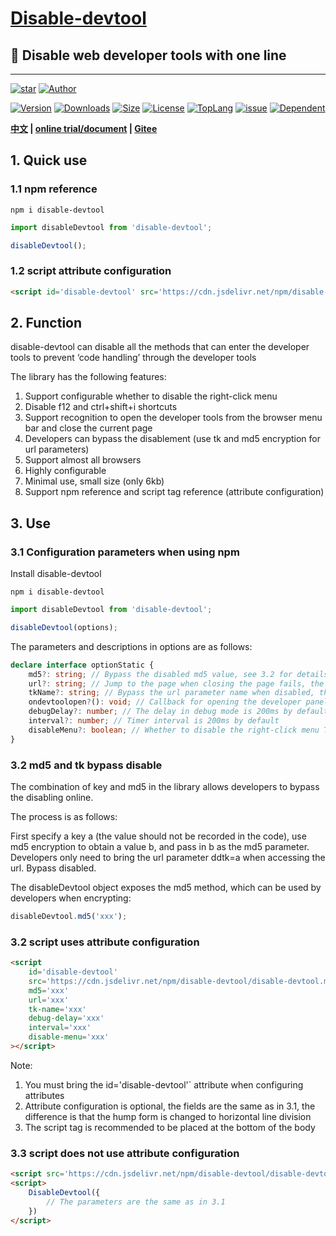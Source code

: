 <h1><a href='https://www.github.com/theajack/disable-devtool'>Disable-devtool</a></h1>

<h2>🚀 Disable web developer tools with one line </h2>

----

<p align="">
    <a href="https://www.github.com/theajack/disable-devtool"><img src="https://img.shields.io/github/stars/theajack/disable-devtool.svg?style=social" alt="star"></a>
    <a href="https://theajack.gitee.io"><img src="https://img.shields.io/badge/author-theajack-blue.svg?style=social" alt="Author"></a>
</p> 

<p align="">
    <a href="https://www.npmjs.com/package/disable-devtool"><img src="https://img.shields.io/npm/v/disable-devtool.svg" alt="Version"></a>
    <a href="https://npmcharts.com/compare/disable-devtool?minimal=true"><img src="https://img.shields.io/npm/dm/disable-devtool.svg" alt="Downloads"></a>
    <a href="https://cdn.jsdelivr.net/gh/theajack/disable-devtool/dist/disable-devtool.latest.min.js"><img src="https://img.shields.io/bundlephobia/minzip/disable-devtool.svg" alt="Size"></a>
    <a href="https://github.com/theajack/disable-devtool/blob/master/LICENSE"><img src="https://img.shields.io/npm/l/disable-devtool.svg" alt="License"></a>
    <a href="https://github.com/theajack/disable-devtool/search?l=javascript"><img src="https://img.shields.io/github/languages/top/theajack/disable-devtool.svg" alt="TopLang"></a>
    <a href="https://github.com/theajack/disable-devtool/issues"><img src="https://img.shields.io/github/issues-closed/theajack/disable-devtool.svg" alt="issue"></a>
    <a href="https://www.github.com/theajack/disable-devtool"><img src="https://img.shields.io/librariesio/dependent-repos/npm/disable-devtool.svg" alt="Dependent"></a>
</p>

**[中文](https://github.com/theajack/disable-devtool/blob/master/README.cn.md) | <a href='javascript:window.open("https://theajack.gitee.io/disable-devtool")'>online trial/document</a> | [Gitee](https://gitee.com/theajack/disable-devtool)**

## 1. Quick use

### 1.1 npm reference

```
npm i disable-devtool
```

```js
import disableDevtool from 'disable-devtool';

disableDevtool();
```

### 1.2 script attribute configuration

```html
<script id='disable-devtool' src='https://cdn.jsdelivr.net/npm/disable-devtool/disable-devtool.min.js'></script>
```

## 2. Function

disable-devtool can disable all the methods that can enter the developer tools to prevent ‘code handling’ through the developer tools

The library has the following features:

1. Support configurable whether to disable the right-click menu
2. Disable f12 and ctrl+shift+i shortcuts
3. Support recognition to open the developer tools from the browser menu bar and close the current page
4. Developers can bypass the disablement (use tk and md5 encryption for url parameters)
5. Support almost all browsers
6. Highly configurable
7. Minimal use, small size (only 6kb)
8. Support npm reference and script tag reference (attribute configuration)

## 3. Use

### 3.1 Configuration parameters when using npm

Install disable-devtool

```
npm i disable-devtool
```

```js
import disableDevtool from 'disable-devtool';

disableDevtool(options);
```

The parameters and descriptions in options are as follows:

```ts
declare interface optionStatic {
    md5?: string; // Bypass the disabled md5 value, see 3.2 for details, the bypass disable is not enabled by default
    url?: string; // Jump to the page when closing the page fails, the default value is localhost
    tkName?: string; // Bypass the url parameter name when disabled, the default is ddtk
    ondevtoolopen?(): void; // Callback for opening the developer panel, the url parameter is invalid when enabled
    debugDelay?: number; // The delay in debug mode is 200ms by default
    interval?: number; // Timer interval is 200ms by default
    disableMenu?: boolean; // Whether to disable the right-click menu The default is true
}
```

### 3.2 md5 and tk bypass disable

The combination of key and md5 in the library allows developers to bypass the disabling online.

The process is as follows:

First specify a key a (the value should not be recorded in the code), use md5 encryption to obtain a value b, and pass in b as the md5 parameter. Developers only need to bring the url parameter ddtk=a when accessing the url. Bypass disabled.

The disableDevtool object exposes the md5 method, which can be used by developers when encrypting:

```js
disableDevtool.md5('xxx');
```

### 3.2 script uses attribute configuration

```html
<script
    id='disable-devtool'
    src='https://cdn.jsdelivr.net/npm/disable-devtool/disable-devtool.min.js'
    md5='xxx'
    url='xxx'
    tk-name='xxx'
    debug-delay='xxx'
    interval='xxx'
    disable-menu='xxx'
></script>
```

Note:

1. You must bring the id='disable-devtool'` attribute when configuring attributes
2. Attribute configuration is optional, the fields are the same as in 3.1, the difference is that the hump form is changed to horizontal line division
3. The script tag is recommended to be placed at the bottom of the body

### 3.3 script does not use attribute configuration

```html
<script src='https://cdn.jsdelivr.net/npm/disable-devtool/disable-devtool.min.js'></script>
<script>
    DisableDevtool({
        // The parameters are the same as in 3.1
    })
</script>
```